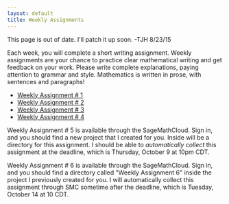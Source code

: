 ```yaml
---
layout: default
title: Weekly Assignments
---
```


<p class="text-danger"> This page is out of date. I'll patch it up soon. -TJH 8/23/15</p>

Each week, you will complete a short writing assignment. Weekly assignments are your chance to practice clear mathematical writing and
get feedback on your work. Please write complete explanations, paying attention
to grammar and style. Mathematics is written in prose, with sentences and
paragraphs!

* [Weekly Assignment \# 1]({{site.baseurl}}/weekly-assignments/week-1.html)
* [Weekly Assignment \# 2]({{site.baseurl}}/weekly-assignments/week-2.html)
* [Weekly Assignment \# 3]({{site.baseurl}}/weekly-assignments/week-3.html)
* [Weekly Assignment \# 4]({{site.baseurl}}/weekly-assignments/week-4.html)

Weekly Assignment \# 5 is available through the SageMathCloud. Sign in, and you
should find a new project that I created for you. Inside will be a directory
for this assignment. I should be able to _automatically collect_ this assignment
at the deadline, which is Thursday, October 9 at 10pm CDT.


Weekly Assignment \# 6 is available through the SageMathCloud. Sign in, and you
should find a directory called "Weekly Assignment 6" inside the project I previously
created for you. I will automatically collect this assignment through SMC sometime
after the deadline, which is Tuesday, October 14 at 10 CDT.
